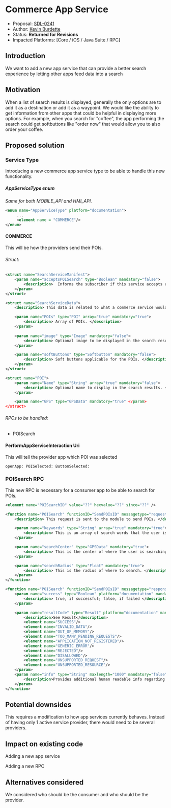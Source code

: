 # Commerce App Service

* Proposal: [SDL-0241](0241-Commerce-App-Service.md)
* Author: [Kevin Burdette](https://github.com/khburdette)
* Status: **Returned for Revisions**
* Impacted Platforms: [Core / iOS / Java Suite / RPC]

## Introduction

We want to add a new app service that can provide a better search experience by letting other apps feed data into a search

## Motivation

When a list of search results is displayed, generally the only options are to add it as a destination or add it as a waypoint. We would like the ability to get information from other apps that could be helpful in displaying more options. For example, when you search for "coffee", the app performing the search could get softbuttons like "order now" that would allow you to also order your coffee.

## Proposed solution

### Service Type

Introducing a new commerce app service type to be able to handle this new functionality.

##### AppServiceType enum

_Same for both MOBILE\_API and HMI\_API._

```xml
<enum name="AppServiceType" platform="documentation">
	 ...
	 <element name = "COMMERCE"/>
</enum>
```

#### COMMERCE

This will be how the providers send their POIs.

###### Struct:

```xml
<struct name="SearchServiceManifest">
    <param name="acceptsPOISearch" type="Boolean" mandatory="false">
        <description>  Informs the subscriber if this service accepts a POI search. </description>
    </param>
</struct>

<struct name="SearchServiceData">
    <description> This data is related to what a commerce service would provide. </description>

	<param name="POIs" type="POI" array="true" mandatory="true">
		<description> Array of POIs. </description>
	</param>
    
    <param name="image" type="Image" mandatory="false">
		<description> Optional image to be displayed in the search results. </description>
    </param>

	<param name="softButtons" type="Softbutton" mandatory="false">
		<description> Soft buttons applicable for the POIs. </description>
	</param>
</struct>

<struct name="POI">
    <param name="Name" type="String" array="true" mandatory="false">
		<description> Optional name to display in the search results. </description>
    </param>

    <param name="GPS" type="GPSData" mandatory="true" </param>
</struct>
```

###### RPCs to be handled:
 - POISearch

#### PerformAppServiceInteraction Uri

This will tell the provider app which POI was selected
```
openApp: POISelected: ButtonSelected:
```

### POISearch RPC

This new RPC is necessary for a consumer app to be able to search for POIs.

```xml
<element name="POISearchID" value="??" hexvalue="??" since="??" />

<function name="POISearch" functionID="SendPOIsID" messagetype="request">
	<description> This request is sent to the module to send POIs. </description>

    <param name="keywords" type="String" array="true" mandatory="true">
        <description> This is an array of search words that the user is searching for. </description>
    </param>

    <param name="searchCenter" type="GPSData" mandatory="true">
        <description> This is the center of where the user is searching. </description>
    </param>

    <param name="searchRadius" type="Float" mandatory="true">
        <description> This is the radius of where to search. </description>
    </param>
</function>

<function name="POISearch" functionID="SendPOIsID" messagetype="response" since="??">
    <param name="success" type="Boolean" platform="documentation" mandatory="true">
        <description> true, if successful; false, if failed </description>
    </param>

    <param name="resultCode" type="Result" platform="documentation" mandatory="true">
        <description>See Result</description>
        <element name="SUCCESS"/>
        <element name="INVALID_DATA"/>
        <element name="OUT_OF_MEMORY"/>
        <element name="TOO_MANY_PENDING_REQUESTS"/>
        <element name="APPLICATION_NOT_REGISTERED"/>
        <element name="GENERIC_ERROR"/>
        <element name="REJECTED"/>
        <element name="DISALLOWED"/>
        <element name="UNSUPPORTED_REQUEST"/>
        <element name="UNSUPPORTED_RESOURCE"/>
    </param>
    <param name="info" type="String" maxlength="1000" mandatory="false" platform="documentation">
        <description>Provides additional human readable info regarding the result.</description>
    </param>
</function>
```

## Potential downsides

This requires a modification to how app services currently behaves. Instead of having only 1 active service provider, there would need to be several providers.

## Impact on existing code

Adding a new app service

Adding a new RPC

## Alternatives considered

We considered who should be the consumer and who should be the provider.

